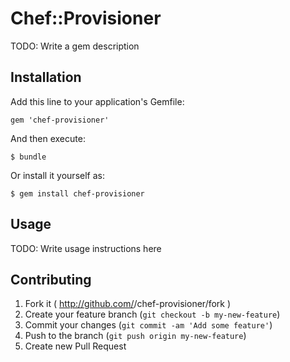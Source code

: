 # Chef::Provisioner

TODO: Write a gem description

## Installation

Add this line to your application's Gemfile:

    gem 'chef-provisioner'

And then execute:

    $ bundle

Or install it yourself as:

    $ gem install chef-provisioner

## Usage

TODO: Write usage instructions here

## Contributing

1. Fork it ( http://github.com/<my-github-username>/chef-provisioner/fork )
2. Create your feature branch (`git checkout -b my-new-feature`)
3. Commit your changes (`git commit -am 'Add some feature'`)
4. Push to the branch (`git push origin my-new-feature`)
5. Create new Pull Request
